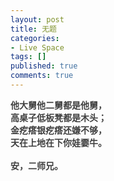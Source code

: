 ```yaml
---
layout: post
title: 无题
categories:
- Live Space
tags: []
published: true
comments: true
---
```

<p><font color="#3f3f3f"><b>他大舅他二舅都是他舅，<br />高桌子低板凳都是木头；<br />金疙瘩银疙瘩还嫌不够，<br />天在上地在下你娃嫑牛。<br /><br />安，二师兄。<br /><br /></b></font></p>
